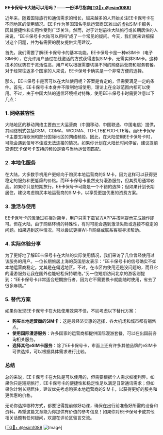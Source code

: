 **EE卡保号卡大陆可以用吗？——一份详尽指南[[TG💪+ @esim1088](https://t.me/s/esim1088)]**

近年来，随着国际旅行和通信需求的增长，越来越多的人开始关注EE卡保号卡在不同地区的使用情况。EE卡作为英国知名电信运营商EE推出的虚拟SIM卡服务，因其便捷性和实用性受到广泛关注。然而，对于计划前往大陆旅行或长期居住的人来说，“EE卡保号卡大陆可以用吗”成了一个常见的疑问。今天，我们就来详细探讨这个问题，并为有需要的朋友提供实用建议。

首先，我们需要了解EE卡保号卡的基本功能。EE卡保号卡是一种eSIM卡（电子SIM卡），它允许用户通过在线激活的方式获得虚拟SIM卡，无需实体SIM卡。这种技术的优势在于灵活性高，用户可以根据需要切换不同的网络运营商和服务套餐。对于经常往返多个国家的人来说，EE卡保号卡确实是一个非常方便的选择。

那么，EE卡保号卡是否可以在大陆使用呢？答案是肯定的，但需要满足一定的条件。首先，EE卡保号卡本身并不限制地域使用，理论上在全球范围内都可以使用。不过，由于中国大陆的通信环境相对特殊，使用EE卡保号卡时需要注意以下几点：

### **1. 网络兼容性**
大陆地区的移动网络主要由三大运营商（中国移动、中国联通、中国电信）提供，其网络制式包括GSM、CDMA、WCDMA、TD-LTE和FDD-LTE等。而EE卡保号卡主要支持欧洲和部分国际地区的网络频段。因此，在大陆使用EE卡保号卡时，可能会遇到信号不佳或无法连接的情况。如果你计划在大陆长时间停留，建议提前查询EE卡保号卡支持的频段是否与当地运营商匹配。

### **2. 本地化服务**
在大陆，大多数手机用户更倾向于购买本地运营商的SIM卡，因为这样可以获得更稳定的服务和更低廉的价格。而EE卡保号卡虽然支持漫游服务，但其费用通常较高。如果你只是短期旅行，EE卡保号卡可能是一个不错的选择；但如果计划长期居住，建议考虑购买本地运营商的SIM卡，以享受更加优惠的资费方案。

### **3. 激活与使用**
EE卡保号卡的激活过程相对简单，用户只需下载官方APP并按照提示完成操作即可。但在大陆，由于网络环境的特殊性，有时可能会遇到激活失败或连接不稳定的问题。如果遇到这种情况，可以尝试更换Wi-Fi网络或联系客服寻求帮助。

### **4. 实际体验分享**
为了更好地了解EE卡保号卡在大陆的实际使用情况，我们采访了几位曾经使用过该服务的用户。一位长期旅居上海的英国朋友表示：“EE卡保号卡的信号确实不如本地运营商稳定，尤其是在偏远地区。不过，在市区内使用还是没问题的，而且它的漫游服务让我在国外也能轻松保持联络。”另一位短期访问北京的游客则提到：“EE卡保号卡非常适合短期旅行者，因为它不需要换卡就能随时使用，省去了很多麻烦。”

### **5. 替代方案**
如果你发现EE卡保号卡在大陆使用效果不佳，不妨考虑以下替代方案：
- **购买本地运营商的SIM卡**：这是最经济实惠的选择，各大机场和城市都有销售点。
- **使用国际漫游服务**：许多国家的运营商都提供国际漫游套餐，可以在出国前咨询相关服务。
- **选择其他eSIM卡服务**：除了EE卡保号卡，市面上还有许多其他品牌的eSIM卡可供选择，可以根据具体需求进行比较。

### **总结**
总的来说，EE卡保号卡在大陆是可以使用的，但需要根据个人需求权衡利弊。如果你只是短期旅行，EE卡保号卡的便捷性和稳定性足以满足日常通讯需求；但如果你计划长期居住，建议优先考虑购买本地运营商的SIM卡，以获得更好的服务和更优惠的价格。

无论你选择哪种方式，都要记得提前做好功课，确保在出行前准备好所需的设备和资料。希望这篇文章能为你提供有价值的参考信息！如果你对EE卡保号卡或其他相关话题有任何疑问，欢迎在评论区留言交流。

[[TG💪+ @esim1088](https://t.me/s/esim1088) ![Image](https://i.postimg.cc/4NQfJmqS/Snipaste-2025-05-13-00-14-12.png)]